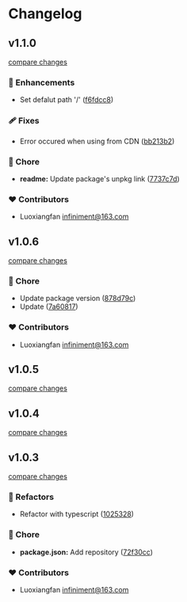 # Changelog


## v1.1.0

[compare changes](https://github.com/luoxiangfan/cookie/compare/v1.0.6...v1.1.0)

### 🚀 Enhancements

- Set defalut path '/' ([f6fdcc8](https://github.com/luoxiangfan/cookie/commit/f6fdcc8))

### 🩹 Fixes

- Error occured when using from CDN ([bb213b2](https://github.com/luoxiangfan/cookie/commit/bb213b2))

### 🏡 Chore

- **readme:** Update package's unpkg link ([7737c7d](https://github.com/luoxiangfan/cookie/commit/7737c7d))

### ❤️ Contributors

- Luoxiangfan <infiniment@163.com>

## v1.0.6

[compare changes](https://github.com/luoxiangfan/cookie/compare/v1.0.5...v1.0.6)

### 🏡 Chore

- Update package version ([878d79c](https://github.com/luoxiangfan/cookie/commit/878d79c))
- Update ([7a60817](https://github.com/luoxiangfan/cookie/commit/7a60817))

### ❤️ Contributors

- Luoxiangfan <infiniment@163.com>

## v1.0.5

[compare changes](https://github.com/luoxiangfan/cookie/compare/v1.0.4...v1.0.5)

## v1.0.4

[compare changes](https://github.com/luoxiangfan/cookie/compare/v1.0.3...v1.0.4)

## v1.0.3

[compare changes](https://github.com/luoxiangfan/cookie/compare/v1.0.2...v1.0.3)

### 💅 Refactors

- Refactor with typescript ([1025328](https://github.com/luoxiangfan/cookie/commit/1025328))

### 🏡 Chore

- **package.json:** Add repository ([72f30cc](https://github.com/luoxiangfan/cookie/commit/72f30cc))

### ❤️ Contributors

- Luoxiangfan <infiniment@163.com>

